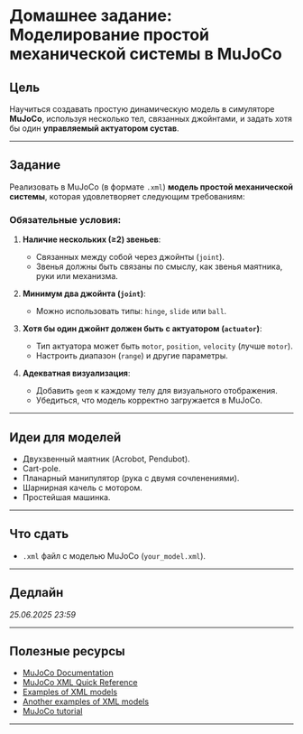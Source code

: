 # Домашнее задание: Моделирование простой механической системы в MuJoCo

## Цель
Научиться создавать простую динамическую модель в симуляторе **MuJoCo**, используя несколько тел, связанных джойнтами, и задать хотя бы один **управляемый актуатором сустав**.

---

## Задание

Реализовать в MuJoCo (в формате `.xml`) **модель простой механической системы**, которая удовлетворяет следующим требованиям:

### Обязательные условия:

1. **Наличие нескольких (≥2) звеньев**:
   - Связанных между собой через джойнты (`joint`).
   - Звенья должны быть связаны по смыслу, как звенья маятника, руки или механизма.

2. **Минимум два джойнта (`joint`)**:
   - Можно использовать типы: `hinge`, `slide` или `ball`.

3. **Хотя бы один джойнт должен быть с актуатором (`actuator`)**:
   - Тип актуатора может быть `motor`, `position`, `velocity` (лучше `motor`).
   - Настроить диапазон (`range`) и другие параметры.

4. **Адекватная визуализация**:
   - Добавить `geom` к каждому телу для визуального отображения.
   - Убедиться, что модель корректно загружается в MuJoCo.

---

## Идеи для моделей

- Двухзвенный маятник (Acrobot, Pendubot).
- Cart-pole.
- Планарный манипулятор (рука с двумя сочленениями).
- Шарнирная качель с мотором.
- Простейшая машинка.

---

## Что сдать

- `.xml` файл с моделью MuJoCo (`your_model.xml`).

---

## Дедлайн

_25.06.2025 23:59_

---

## Полезные ресурсы

- [MuJoCo Documentation](https://mujoco.readthedocs.io/)
- [MuJoCo XML Quick Reference](https://mujoco.readthedocs.io/en/latest/XMLreference.html)
- [Examples of XML models](https://github.com/deepmind/mujoco/tree/main/model)
- [Another examples of XML models](https://github.com/google-deepmind/mujoco_menagerie)
- [MuJoCo tutorial](https://www.youtube.com/playlist?list=PLc7bpbeTIk760SRoSDHfqi07RHa0Yv-bx)

---
